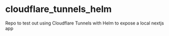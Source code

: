 # cloudflare_tunnels_helm
Repo to test out using Cloudflare Tunnels with Helm to expose a local nextjs app
